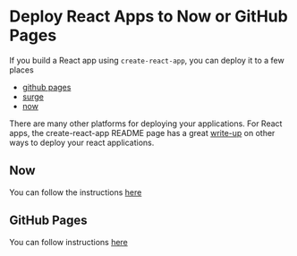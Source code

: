 # Deploy React Apps to Now or GitHub Pages

If you build a React app using `create-react-app`, you can deploy it to a few places

* [github pages](https://pages.github.com/)
* [surge](http://surge.sh/)
* [now](https://zeit.co/now)

There are many other platforms for deploying your applications. For React apps, the create-react-app README page has a great [write-up](https://github.com/facebook/create-react-app/blob/master/packages/react-scripts/template/README.md#deployment) on other ways to deploy your react applications.

## Now

You can follow the instructions [here](https://zeit.co/docs/examples/create-react-app)

## GitHub Pages

You can follow instructions [here](https://github.com/facebook/create-react-app/blob/master/packages/react-scripts/template/README.md#github-pages)

